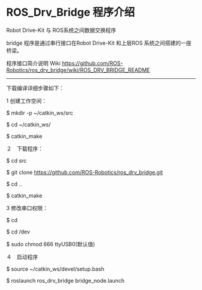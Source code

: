 # ROS_Drv_Bridge 程序介绍

Robot Drive-Kit 与 ROS系统之间数据交换程序

bridge 程序是通过串行接口在Robot Drive-Kit 和上层ROS 系统之间搭建的一座桥梁。

程序接口简介说明 Wiki https://github.com/ROS-Robotics/ros_drv_bridge/wiki/ROS_DRV_BRIDGE_README

**********************************************************************

下载编译详细步骤如下：

1 创建工作空间：

$ mkdir -p ~/catkin_ws/src

$ cd ~/catkin_ws/

$ catkin_make

２　下载程序：

$ cd src

$ git clone https://github.com/ROS-Robotics/ros_drv_bridge.git

$ cd ..

$ catkin_make

3 修改串口权限：

$ cd

$ cd /dev

$ sudo chmod 666 ttyUSB0(默认值)

４　启动程序

$ source ~/catkin_ws/devel/setup.bash

$ roslaunch ros_drv_bridge bridge_node.launch





